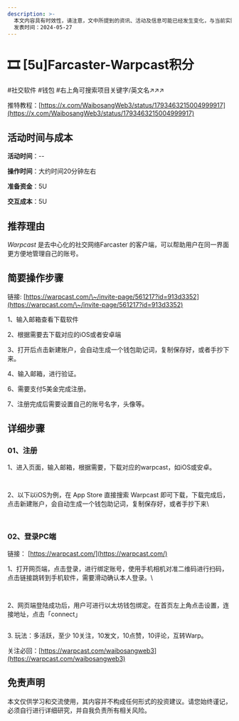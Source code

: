 ```yaml
---
description: >-
  本文内容具有时效性，请注意，文中所提到的资讯、活动及信息可能已经发生变化，与当前实际情况有所不同。我们建议您在做出任何决策之前，始终进行自主研究和验证。
  发表时间：2024-05-27
---
```


# 🎞️ \[5u]Farcaster-Warpcast积分

\#社交软件 #钱包 #右上角可搜索项目关键字/英文名↗↗↗

推特教程：[https://x.com/WaibosangWeb3/status/1793463215004999917](https://x.com/WaibosangWeb3/status/1793463215004999917)

## 活动时间与成本 <a href="#huo-dong-shi-jian-yu-cheng-ben" id="huo-dong-shi-jian-yu-cheng-ben"></a>

**活动时间**：--

**操作时间**：大约时间20分钟左右

**准备资金**：5U

**交互成本**：5U

## 推荐理由 <a href="#tui-jian-li-you" id="tui-jian-li-you"></a>

_Warpcast_ 是去中心化的社交网络Farcaster 的客户端，可以帮助用户在同一界面更方便地管理自己的账号。

## 简要操作步骤 <a href="#jian-yao-cao-zuo-bu-zhou" id="jian-yao-cao-zuo-bu-zhou"></a>

链接: [https://warpcast.com/\~/invite-page/561217?id=913d3352](https://warpcast.com/\~/invite-page/561217?id=913d3352)

1、输入邮箱查看下载软件

2、根据需要去下载对应的iOS或者安卓端

3、打开后点击新建账户，会自动生成一个钱包助记词，复制保存好，或者手抄下来。

4、输入邮箱，进行验证。

6、需要支付5美金完成注册。

7、注册完成后需要设置自己的账号名字，头像等。

## 详细步骤 <a href="#xiang-xi-bu-zhou" id="xiang-xi-bu-zhou"></a>

### **01、注册**

1、进入页面，输入邮箱，根据需要，下载对应的warpcast，如iOS或安卓。

<figure><img src="../.gitbook/assets/image (36).png" alt=""><figcaption></figcaption></figure>

<figure><img src="../.gitbook/assets/image (1) (1) (1) (1) (1) (1) (1) (1) (1) (1) (1) (1) (1) (1) (1) (1).png" alt=""><figcaption></figcaption></figure>

2、以下以iOS为例，在 App Store 直接搜索 Warpcast 即可下载，下载完成后，点击新建账户，会自动生成一个钱包助记词，复制保存好，或者手抄下来\


<figure><img src="../.gitbook/assets/image (2) (1) (1) (1) (1) (1) (1) (1) (1) (1) (1) (1).png" alt=""><figcaption></figcaption></figure>

<figure><img src="../.gitbook/assets/image (4) (1) (1) (1) (1) (1) (1) (1).png" alt=""><figcaption></figcaption></figure>

### **02、登录PC端**

链接： [https://warpcast.com/](https://warpcast.com/)

1、打开网页端，点击登录，进行绑定账号，使用手机相机对准二维码进行扫码，点击链接跳转到手机软件，需要滑动确认本人登录。\


<figure><img src="../.gitbook/assets/image (5) (1) (1) (1) (1) (1) (1).png" alt=""><figcaption></figcaption></figure>

<figure><img src="../.gitbook/assets/image (6) (1) (1) (1) (1) (1) (1).png" alt=""><figcaption></figcaption></figure>

2、网页端登陆成功后，用户可进行以太坊钱包绑定。在首页左上角点击设置，连接地址，点击「connect」

<figure><img src="../.gitbook/assets/image (7) (1) (1) (1) (1) (1).png" alt=""><figcaption></figcaption></figure>

3\. 玩法：多活跃，至少 10关注，10发文，10点赞，10评论，互转Warp。

关注必回：[https://warpcast.com/waibosangweb3](https://warpcast.com/waibosangweb3)





## 免责声明 <a href="#mian-ze-sheng-ming" id="mian-ze-sheng-ming"></a>

本文仅供学习和交流使用，其内容并不构成任何形式的投资建议。请您始终谨记，必须自行进行详细研究，并自我负责所有相关风险。
